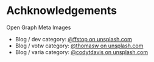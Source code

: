 # Achknowledgements

Open Graph Meta Images

- Blog / dev category: [@ffstop on unsplash.com](https://unsplash.com/@ffstop)
- Blog / votw category: [@thomasw on unsplash.com](https://unsplash.com/@thomasw)
- Blog / varia category: [@codytdavis on unsplash.com](https://unsplash.com/@codytdavis)
